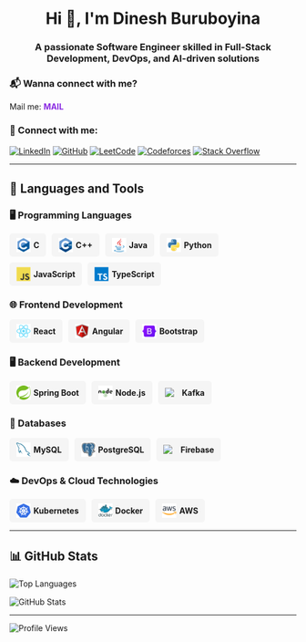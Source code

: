 <h1 align="center">Hi 👋, I'm Dinesh Buruboyina</h1>
<h3 align="center">A passionate Software Engineer skilled in Full-Stack Development, DevOps, and AI-driven solutions</h3>

<h3>📬 Wanna connect with me?</h3>
<span>Mail me:</span>
<a href="mailto:dinesh.buruboyina@sjsu.edu" style="text-decoration: none; color:blueviolet; font-weight:bold;">MAIL</a>

<h3>🔗 Connect with me:</h3>
<p>

<a href="https://linkedin.com/in/dinesh-buruboyina-0514981b7" target="_blank"><img align="center" src="https://raw.githubusercontent.com/rahuldkjain/github-profile-readme-generator/master/src/images/icons/Social/linked-in-alt.svg" alt="LinkedIn" height="30" width="40" /></a>
<a href="https://github.com/Dinesh0602" target="_blank"><img align="center" src="https://raw.githubusercontent.com/rahuldkjain/github-profile-readme-generator/master/src/images/icons/Social/github.svg" alt="GitHub" height="30" width="40" /></a>
<a href="https://www.leetcode.com/buruboyina" target="_blank"><img align="center" src="https://raw.githubusercontent.com/rahuldkjain/github-profile-readme-generator/master/src/images/icons/Social/leet-code.svg" alt="LeetCode" height="30" width="40" /></a>
<a href="https://codeforces.com/profile/dinesh0602" target="_blank"><img align="center" src="https://cdn.jsdelivr.net/npm/simple-icons@3.0.1/icons/codeforces.svg" alt="Codeforces" height="30" width="40" /></a>
<a href="https://stackoverflow.com/users/15524275/dinesh-buruboyina" target="_blank"><img align="center" src="https://raw.githubusercontent.com/rahuldkjain/github-profile-readme-generator/master/src/images/icons/Social/stack-overflow.svg" alt="Stack Overflow" height="30" width="40" /></a>

</p>

---

## 🔧 Languages and Tools
<style>
  .tech-stack {
    display: flex;
    flex-wrap: wrap;
    gap: 10px;
  }
  .tech-item {
    display: flex;
    align-items: center;
    gap: 5px;
    padding: 8px 12px;
    border-radius: 5px;
    background-color: #f5f5f5;
    font-weight: bold;
  }
</style>

### **🖥️ Programming Languages**
<div class="tech-stack">
  <span class="tech-item"><img src="https://raw.githubusercontent.com/devicons/devicon/master/icons/c/c-original.svg" width="25"/> C</span>
  <span class="tech-item"><img src="https://raw.githubusercontent.com/devicons/devicon/master/icons/cplusplus/cplusplus-original.svg" width="25"/> C++</span>
  <span class="tech-item"><img src="https://raw.githubusercontent.com/devicons/devicon/master/icons/java/java-original.svg" width="25"/> Java</span>
  <span class="tech-item"><img src="https://raw.githubusercontent.com/devicons/devicon/master/icons/python/python-original.svg" width="25"/> Python</span>
  <span class="tech-item"><img src="https://raw.githubusercontent.com/devicons/devicon/master/icons/javascript/javascript-original.svg" width="25"/> JavaScript</span>
  <span class="tech-item"><img src="https://raw.githubusercontent.com/devicons/devicon/master/icons/typescript/typescript-original.svg" width="25"/> TypeScript</span>
</div>

### **🌐 Frontend Development**
<div class="tech-stack">
  <span class="tech-item"><img src="https://raw.githubusercontent.com/devicons/devicon/master/icons/react/react-original.svg" width="25"/> React</span>
  <span class="tech-item"><img src="https://raw.githubusercontent.com/devicons/devicon/master/icons/angularjs/angularjs-original.svg" width="25"/> Angular</span>
  <span class="tech-item"><img src="https://raw.githubusercontent.com/devicons/devicon/master/icons/bootstrap/bootstrap-original.svg" width="25"/> Bootstrap</span>
</div>

### **🖥️ Backend Development**
<div class="tech-stack">
  <span class="tech-item"><img src="https://raw.githubusercontent.com/devicons/devicon/master/icons/spring/spring-original.svg" width="25"/> Spring Boot</span>
  <span class="tech-item"><img src="https://raw.githubusercontent.com/devicons/devicon/master/icons/nodejs/nodejs-original-wordmark.svg" width="25"/> Node.js</span>
  <span class="tech-item"><img src="https://upload.wikimedia.org/wikipedia/commons/6/64/Apache_Kafka_logo.svg" width="25"/> Kafka</span>
</div>

### **💾 Databases**
<div class="tech-stack">
  <span class="tech-item"><img src="https://raw.githubusercontent.com/devicons/devicon/master/icons/mysql/mysql-original.svg" width="25"/> MySQL</span>
  <span class="tech-item"><img src="https://raw.githubusercontent.com/devicons/devicon/master/icons/postgresql/postgresql-original.svg" width="25"/> PostgreSQL</span>
  <span class="tech-item"><img src="https://www.vectorlogo.zone/logos/firebase/firebase-icon.svg" width="25"/> Firebase</span>
</div>

### **☁️ DevOps & Cloud Technologies**
<div class="tech-stack">
  <span class="tech-item"><img src="https://raw.githubusercontent.com/devicons/devicon/master/icons/kubernetes/kubernetes-plain.svg" width="25"/> Kubernetes</span>
  <span class="tech-item"><img src="https://raw.githubusercontent.com/devicons/devicon/master/icons/docker/docker-original-wordmark.svg" width="25"/> Docker</span>
  <span class="tech-item"><img src="https://raw.githubusercontent.com/devicons/devicon/master/icons/amazonwebservices/amazonwebservices-original-wordmark.svg" width="25"/> AWS</span>
</div>

---

## 📊 GitHub Stats
<p>
  <img align="center" src="https://github-readme-stats.vercel.app/api/top-langs?username=dinesh0602&theme=dracula" alt="Top Languages"/>
</p>
<p>
  <img align="center" src="https://github-readme-stats.vercel.app/api?username=dinesh0602&theme=dracula" alt="GitHub Stats"/>
</p>

---

<p align="left">
  <img src="https://komarev.com/ghpvc/?username=dinesh0602&label=Profile%20views&color=0e75b6&style=flat" alt="Profile Views"/>
</p>
